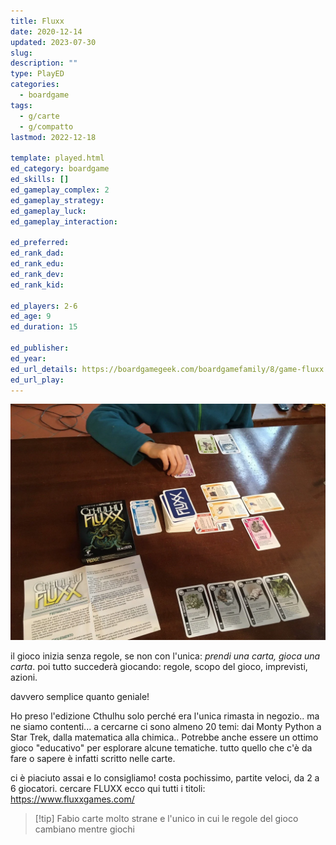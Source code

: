 ```yaml
---
title: Fluxx
date: 2020-12-14
updated: 2023-07-30
slug: 
description: ""
type: PlayED
categories:
  - boardgame
tags:
  - g/carte
  - g/compatto
lastmod: 2022-12-18

template: played.html
ed_category: boardgame
ed_skills: []
ed_gameplay_complex: 2
ed_gameplay_strategy: 
ed_gameplay_luck: 
ed_gameplay_interaction: 

ed_preferred: 
ed_rank_dad: 
ed_rank_edu: 
ed_rank_dev: 
ed_rank_kid: 

ed_players: 2-6
ed_age: 9
ed_duration: 15

ed_publisher: 
ed_year: 
ed_url_details: https://boardgamegeek.com/boardgamefamily/8/game-fluxx
ed_url_play: 
---
```


![](../../assets/img/played/boardgame/fluxx.webp)

il gioco inizia senza regole, se non con l'unica: _prendi una carta, gioca una carta_.
poi tutto succederà giocando: regole, scopo del gioco, imprevisti, azioni.

davvero semplice quanto geniale!

Ho preso l'edizione Cthulhu solo perché era l'unica rimasta in negozio.. ma ne siamo contenti... a cercarne ci sono almeno 20 temi: dai Monty Python a Star Trek, dalla matematica alla chimica..
Potrebbe anche essere un ottimo gioco "educativo" per esplorare alcune tematiche.
tutto quello che c'è da fare o sapere è infatti scritto nelle carte.

ci è piaciuto assai e lo consigliamo!
costa pochissimo, partite veloci, da 2 a 6 giocatori. cercare FLUXX ecco qui tutti i titoli: <https://www.fluxxgames.com/>

> [!tip] Fabio
> carte molto strane e l'unico in cui le regole del gioco cambiano mentre giochi
